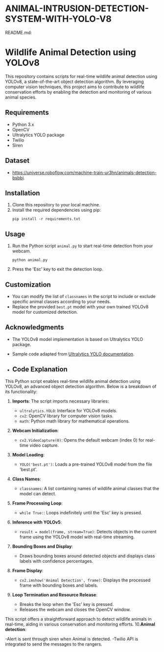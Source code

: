 # ANIMAL-INTRUSION-DETECTION-SYSTEM-WITH-YOLO-V8

README.md:

# Wildlife Animal Detection using YOLOv8

This repository contains scripts for real-time wildlife animal detection using YOLOv8, a state-of-the-art object detection algorithm. By leveraging computer vision techniques, this project aims to contribute to wildlife conservation efforts by enabling the detection and monitoring of various animal species.

## Requirements
- Python 3.x
- OpenCV
- Ultralytics YOLO package
- Twilio
- Siren
  
## Dataset
- https://universe.roboflow.com/machine-train-ur3hn/animals-detection-bsbbi.

## Installation
1. Clone this repository to your local machine.
2. Install the required dependencies using pip:
    ```
    pip install -r requirements.txt
    ```

## Usage
1. Run the Python script `animal.py` to start real-time detection from your webcam.
    ```
    python animal.py
    ```
2. Press the 'Esc' key to exit the detection loop.

## Customization
- You can modify the list of `classnames` in the script to include or exclude specific animal classes according to your needs.
- Replace the provided `best.pt` model with your own trained YOLOv8 model for customized detection.

## Acknowledgments
- The YOLOv8 model implementation is based on Ultralytics YOLO package.
- Sample code adapted from [Ultralytics YOLO documentation](https://github.com/ultralytics/ultralytics).

- ## Code Explanation

This Python script enables real-time wildlife animal detection using YOLOv8, an advanced object detection algorithm. Below is a breakdown of its functionality:

1. **Imports**: The script imports necessary libraries:
   - `ultralytics.YOLO`: Interface for YOLOv8 models.
   - `cv2`: OpenCV library for computer vision tasks.
   - `math`: Python math library for mathematical operations.

2. **Webcam Initialization**: 
   - `cv2.VideoCapture(0)`: Opens the default webcam (index 0) for real-time video capture.

3. **Model Loading**:
   - `YOLO('best.pt')`: Loads a pre-trained YOLOv8 model from the file 'best.pt'.

4. **Class Names**: 
   - `classnames`: A list containing names of wildlife animal classes that the model can detect.

5. **Frame Processing Loop**:
   - `while True:`: Loops indefinitely until the 'Esc' key is pressed.

6. **Inference with YOLOv5**:
   - `result = model(frame, stream=True)`: Detects objects in the current frame using the YOLOv8 model with real-time streaming.

7. **Bounding Boxes and Display**:
   - Draws bounding boxes around detected objects and displays class labels with confidence percentages.

8. **Frame Display**:
   - `cv2.imshow('Animal Detection', frame)`: Displays the processed frame with bounding boxes and labels.

9. **Loop Termination and Resource Release**:
   - Breaks the loop when the 'Esc' key is pressed.
   - Releases the webcam and closes the OpenCV window.

This script offers a straightforward approach to detect wildlife animals in real-time, aiding in various conservation and monitoring efforts.
10.**Animal detection**:

-Alert is sent through siren when Animal is detected.
-Twilio API is integrated to send the messages to the rangers.


